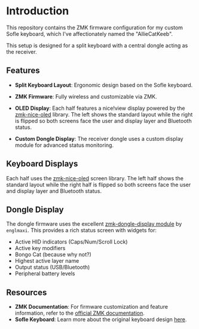 # Introduction

This repository contains the ZMK firmware configuration for my custom Sofle keyboard, which I've affectionately named the "AllieCatKeeb".

This setup is designed for a split keyboard with a central dongle acting as the receiver.

## Features

*   **Split Keyboard Layout**: Ergonomic design based on the Sofle keyboard.
*   **ZMK Firmware**: Fully wireless and customizable via ZMK.
*   **OLED Display**: Each half features a nice!view display powered by the [zmk-nice-oled](https://github.com/mctechnology17/zmk-nice-oled) library. The left shows the standard layout while the right is flipped so both screens face the user and display layer and Bluetooth status.

*   **Custom Dongle Display**: The receiver dongle uses a custom display module for advanced status monitoring.

## Keyboard Displays

Each half uses the [zmk-nice-oled](https://github.com/mctechnology17/zmk-nice-oled) screen library. The left half shows the standard layout while the right half is flipped so both screens face the user and display layer and Bluetooth status.

## Dongle Display

The dongle firmware uses the excellent [zmk-dongle-display module](https://github.com/englmaxi/zmk-dongle-display) by `englmaxi`. This provides a rich status screen with widgets for:

*   Active HID indicators (Caps/Num/Scroll Lock)
*   Active key modifiers
*   Bongo Cat (because why not?)
*   Highest active layer name
*   Output status (USB/Bluetooth)
*   Peripheral battery levels

## Resources

*   **ZMK Documentation**: For firmware customization and feature information, refer to the [official ZMK documentation](https://zmk.dev/docs).
*   **Sofle Keyboard**: Learn more about the original keyboard design [here](https://josefadamcik.github.io/SofleKeyboard/).
